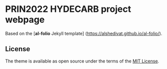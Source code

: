 # PRIN2022 HYDECARB project webpage
Based on the [**al-folio** Jekyll template] (https://alshedivat.github.io/al-folio/).

## License
The theme is available as open source under the terms of the [MIT License](https://github.com/alshedivat/al-folio/blob/master/LICENSE).

